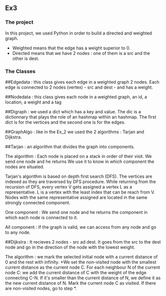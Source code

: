 ## Ex3

### The project

In this project, we used Python in order to build a directed and weighted graph.
- Weighted means that the edge has a weight superior to 0.
- Directed means that we have 2 nodes : one of them is a src and the other is dest.

### The Classes

##Edgedata : this class gives each edge in a weighted graph 2 nodes. Each edge is connected to 2 nodes (vertex) - src and dest - and has a weight. 
 
##Nodedata : this class gives each node in a weighted graph, an id, a location, a weight and a tag

##Digraph : we used a dict which has a key and value. The dic is a dictionnary that plays the role of an hashmap within an hashmap.
              The first dict is for the vertices and the second one is for the edges.

##GraphAlgo : like in the Ex_2 we used the 2 algorithms : Tarjan and Dijkstra.

##Tarjan : an algorithm that divides the graph into components.
          
          
The algorithm : Each node is placed on a stack in order of their visit.
                We send one node and he returns  We use it to know in which component the nodes are situated. 
                
Tarjan's algorithm is based on depth first search (DFS). The vertices are indexed as they are traversed by DFS procedure.
                While returning from the recursion of DFS, every vertex V gets assigned a vertex L as a representative. 
                L is a vertex with the least index that can be reach from V. 
                Nodes with the same representative assigned are located in the same strongly connected component.
                
One component : We send one node and he returns the component in which each node is connected to it.

All component : If the graph is valid, we can access from any node and go to any node.



##Dijkstra : It recieves 2 nodes - src ad dest. It goes from the src to the dest node and go in the direction of the node with the lowest weight.

The algorithm : we mark the selected initial node with a current distance of 0 and the rest with infinity.
               *We set the non-visited node with the smallest current distance as the current node C.
                For each neighbour N of the current node C: we add the current distance of C with the weight of the edge connecting C-N. 
                If it's smaller than the current distance of N, we define it as the new current distance of N.
                Mark the current node C as visited.
                If there are non-visited nodes, go to step *.


